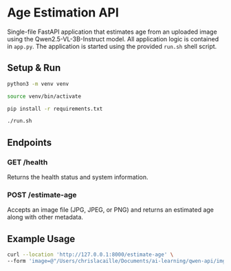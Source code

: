 # Age Estimation API

Single-file FastAPI application that estimates age from an uploaded image using the Qwen2.5-VL-3B-Instruct model.
All application logic is contained in `app.py`. The application is started using the provided `run.sh` shell script.

## Setup & Run
```bash
python3 -m venv venv
```
```bash
source venv/bin/activate
```
```bash
pip install -r requirements.txt
```
```bash
./run.sh
```

## Endpoints

### GET /health
Returns the health status and system information.

### POST /estimate-age
Accepts an image file (JPG, JPEG, or PNG) and returns an estimated age along with other metadata.

## Example Usage

```bash
curl --location 'http://127.0.0.1:8000/estimate-age' \
--form 'image=@"/Users/chrislacaille/Documents/ai-learning/qwen-api/img/mid-30s.jpg"'
```
